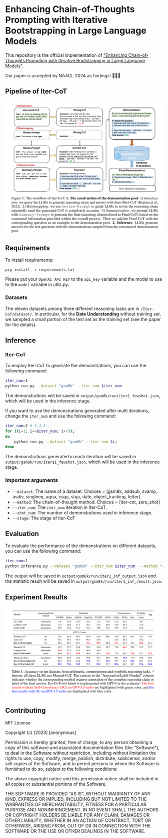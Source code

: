 
# Enhancing Chain-of-Thoughts Prompting with Iterative Bootstrapping in Large Language Models

This repository is the official implementation of ["Enhancing Chain-of-Thoughts Prompting with Iterative Bootstrapping in Large Language Models"](https://arxiv.org/pdf/2304.11657.pdf). 

Our paper is accepted by NAACL 2024 as findings! 🥳🥳🥳

## Pipeline of Iter-CoT

![image](https://github.com/GasolSun36/Iter-CoT/blob/main/assets/pipeline.png)


## Requirements

To install requirements:

```setup
pip install -r requirements.txt
```

Please put your `OpenAI API KEY` to the `api_key` variable and the model to use to the `model` variable in utils.py.

### Datasets
The eleven datasets among three different reasoning tasks are in `/Iter-CoT/dataset/`. In particular, for the **Date Understanding** without training set, we sampled a small portion of the test set as the training set (see the paper for the details).

## Inference

### Iter-CoT
To employ Iter-CoT to generate the demonstrations, you can use the following command:
```bash
iter_num=1
python run.py --dataset "gsm8k" --iter_num $iter_num
```
The demonstrations will be saved in `output/gsm8k/run/iter1_fewshot.json`, which will be used in the inference stage.

If you want to use the demonstrations generated after multi iterations, change the `iter_num` and use the following command:

```bash
iter_num=2 # 3,4,5...
for ((i=1; i<=$iter_num; i++));
do
    python run.py --dataset "gsm8k" --iter_num $i;
done
```
The demonstrations generated in each iteration will be saved in `output/gsm8k/run/iter$i_fewshot.json`, which will be used in the inference stage.


### Important arguments
- `--dataset`: The name of a dataset. Choices = [gsm8k, addsub, svamp, asdiv, singleeq, aqua, csqa, stqa, date, object_tracking, letter]
- `--method`: The chain-of-thought method. Choices = [iter-cot, zero_shot]
- `--iter_num`: The `iter_num` iteration in Iter-CoT.
- `--shot_num`: The number of demonstrations used in inference stage.
- `--stage`: The stage of Iter-CoT

## Evaluation

To evaluate the performance of the demonstrations on different datasets, you can use the following command:
```bash
iter_num=1
python inference.py --dataset "gsm8k" --iter_num $iter_num  --method "run" --shot_num 8
```
The output will be saved in `output/gsm8k/run/iter1_inf_output.json` and the statistic result will be saved in `output/gsm8k/run/iter1_inf_result.json`.

## Experiment Results

![image](https://github.com/GasolSun36/Iter-CoT/blob/main/assets/experiment.png)

## Contributing

MIT License

Copyright (c) [2023] [anonymous]

Permission is hereby granted, free of charge, to any person obtaining a copy
of this software and associated documentation files (the "Software"), to deal
in the Software without restriction, including without limitation the rights
to use, copy, modify, merge, publish, distribute, sublicense, and/or sell
copies of the Software, and to permit persons to whom the Software is
furnished to do so, subject to the following conditions:

The above copyright notice and this permission notice shall be included in all
copies or substantial portions of the Software.

THE SOFTWARE IS PROVIDED "AS IS", WITHOUT WARRANTY OF ANY KIND, EXPRESS OR
IMPLIED, INCLUDING BUT NOT LIMITED TO THE WARRANTIES OF MERCHANTABILITY,
FITNESS FOR A PARTICULAR PURPOSE AND NONINFRINGEMENT. IN NO EVENT SHALL THE
AUTHORS OR COPYRIGHT HOLDERS BE LIABLE FOR ANY CLAIM, DAMAGES OR OTHER
LIABILITY, WHETHER IN AN ACTION OF CONTRACT, TORT OR OTHERWISE, ARISING FROM,
OUT OF OR IN CONNECTION WITH THE SOFTWARE OR THE USE OR OTHER DEALINGS IN THE
SOFTWARE.
